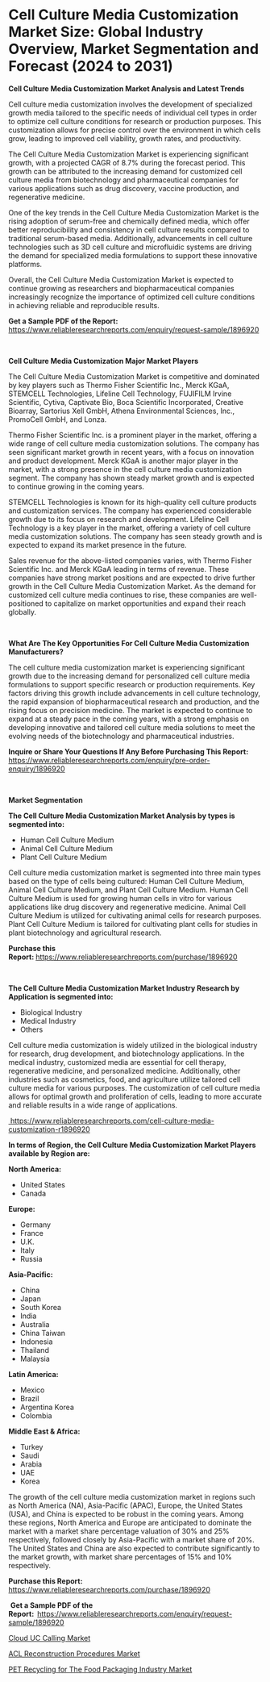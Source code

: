 <p><h1>Cell Culture Media Customization Market Size: Global Industry Overview, Market Segmentation and Forecast (2024 to 2031)</h1></p><p><strong>Cell Culture Media Customization Market Analysis and Latest Trends</strong></p>
<p><p>Cell culture media customization involves the development of specialized growth media tailored to the specific needs of individual cell types in order to optimize cell culture conditions for research or production purposes. This customization allows for precise control over the environment in which cells grow, leading to improved cell viability, growth rates, and productivity.</p><p>The Cell Culture Media Customization Market is experiencing significant growth, with a projected CAGR of 8.7% during the forecast period. This growth can be attributed to the increasing demand for customized cell culture media from biotechnology and pharmaceutical companies for various applications such as drug discovery, vaccine production, and regenerative medicine.</p><p>One of the key trends in the Cell Culture Media Customization Market is the rising adoption of serum-free and chemically defined media, which offer better reproducibility and consistency in cell culture results compared to traditional serum-based media. Additionally, advancements in cell culture technologies such as 3D cell culture and microfluidic systems are driving the demand for specialized media formulations to support these innovative platforms.</p><p>Overall, the Cell Culture Media Customization Market is expected to continue growing as researchers and biopharmaceutical companies increasingly recognize the importance of optimized cell culture conditions in achieving reliable and reproducible results.</p></p>
<p><strong>Get a Sample PDF of the Report:&nbsp;</strong> <a href="https://www.reliableresearchreports.com/enquiry/request-sample/1896920">https://www.reliableresearchreports.com/enquiry/request-sample/1896920</a></p>
<p>&nbsp;</p>
<p><strong>Cell Culture Media Customization Major Market Players</strong></p>
<p><p>The Cell Culture Media Customization Market is competitive and dominated by key players such as Thermo Fisher Scientific Inc., Merck KGaA, STEMCELL Technologies, Lifeline Cell Technology, FUJIFILM Irvine Scientific, Cytiva, Captivate Bio, Boca Scientific Incorporated, Creative Bioarray, Sartorius Xell GmbH, Athena Environmental Sciences, Inc., PromoCell GmbH, and Lonza.</p><p>Thermo Fisher Scientific Inc. is a prominent player in the market, offering a wide range of cell culture media customization solutions. The company has seen significant market growth in recent years, with a focus on innovation and product development. Merck KGaA is another major player in the market, with a strong presence in the cell culture media customization segment. The company has shown steady market growth and is expected to continue growing in the coming years.</p><p>STEMCELL Technologies is known for its high-quality cell culture products and customization services. The company has experienced considerable growth due to its focus on research and development. Lifeline Cell Technology is a key player in the market, offering a variety of cell culture media customization solutions. The company has seen steady growth and is expected to expand its market presence in the future.</p><p>Sales revenue for the above-listed companies varies, with Thermo Fisher Scientific Inc. and Merck KGaA leading in terms of revenue. These companies have strong market positions and are expected to drive further growth in the Cell Culture Media Customization Market. As the demand for customized cell culture media continues to rise, these companies are well-positioned to capitalize on market opportunities and expand their reach globally.</p></p>
<p>&nbsp;</p>
<p><strong>What Are The Key Opportunities For Cell Culture Media Customization Manufacturers?</strong></p>
<p><p>The cell culture media customization market is experiencing significant growth due to the increasing demand for personalized cell culture media formulations to support specific research or production requirements. Key factors driving this growth include advancements in cell culture technology, the rapid expansion of biopharmaceutical research and production, and the rising focus on precision medicine. The market is expected to continue to expand at a steady pace in the coming years, with a strong emphasis on developing innovative and tailored cell culture media solutions to meet the evolving needs of the biotechnology and pharmaceutical industries.</p></p>
<p><strong>Inquire or Share Your Questions If Any Before Purchasing This Report:</strong> <a href="https://www.reliableresearchreports.com/enquiry/pre-order-enquiry/1896920">https://www.reliableresearchreports.com/enquiry/pre-order-enquiry/1896920</a></p>
<p>&nbsp;</p>
<p><strong>Market Segmentation</strong></p>
<p><strong>The Cell Culture Media Customization Market Analysis by types is segmented into:</strong></p>
<p><ul><li>Human Cell Culture Medium</li><li>Animal Cell Culture Medium</li><li>Plant Cell Culture Medium</li></ul></p>
<p><p>Cell culture media customization market is segmented into three main types based on the type of cells being cultured: Human Cell Culture Medium, Animal Cell Culture Medium, and Plant Cell Culture Medium. Human Cell Culture Medium is used for growing human cells in vitro for various applications like drug discovery and regenerative medicine. Animal Cell Culture Medium is utilized for cultivating animal cells for research purposes. Plant Cell Culture Medium is tailored for cultivating plant cells for studies in plant biotechnology and agricultural research.</p></p>
<p><strong>Purchase this Report:&nbsp;</strong><a href="https://www.reliableresearchreports.com/purchase/1896920">https://www.reliableresearchreports.com/purchase/1896920</a></p>
<p>&nbsp;</p>
<p><strong>The Cell Culture Media Customization Market Industry Research by Application is segmented into:</strong></p>
<p><ul><li>Biological Industry</li><li>Medical Industry</li><li>Others</li></ul></p>
<p><p>Cell culture media customization is widely utilized in the biological industry for research, drug development, and biotechnology applications. In the medical industry, customized media are essential for cell therapy, regenerative medicine, and personalized medicine. Additionally, other industries such as cosmetics, food, and agriculture utilize tailored cell culture media for various purposes. The customization of cell culture media allows for optimal growth and proliferation of cells, leading to more accurate and reliable results in a wide range of applications.</p></p>
<p><a href="https://www.reliableresearchreports.com/cell-culture-media-customization-r1896920">&nbsp;https://www.reliableresearchreports.com/cell-culture-media-customization-r1896920</a></p>
<p><strong>In terms of Region, the Cell Culture Media Customization Market Players available by Region are:</strong></p>
<p>
    <p> <strong> North America: </strong>
        <ul>
            <li>United States</li>
            <li>Canada</li>
        </ul>
        </p> 
    <p> <strong> Europe: </strong>
        <ul>
            <li>Germany</li>
            <li>France</li>
            <li>U.K.</li>
            <li>Italy</li>
            <li>Russia</li>
        </ul>
        </p> 
    <p> <strong> Asia-Pacific: </strong>
        <ul>
            <li>China</li>
            <li>Japan</li>
            <li>South Korea</li>
            <li>India</li>
            <li>Australia</li>
            <li>China Taiwan</li>
            <li>Indonesia</li>
            <li>Thailand</li>
            <li>Malaysia</li>
        </ul>
        </p> 
    <p> <strong> Latin America: </strong>
        <ul>
            <li>Mexico</li>
            <li>Brazil</li>
            <li>Argentina Korea</li>
            <li>Colombia</li>
        </ul>
        </p> 
    <p> <strong> Middle East & Africa: </strong>
        <ul>
            <li>Turkey</li>
            <li>Saudi</li>
            <li>Arabia</li>
            <li>UAE</li>
            <li>Korea</li>
        </ul>
    </p>
    </p>
<p><p>The growth of the cell culture media customization market in regions such as North America (NA), Asia-Pacific (APAC), Europe, the United States (USA), and China is expected to be robust in the coming years. Among these regions, North America and Europe are anticipated to dominate the market with a market share percentage valuation of 30% and 25% respectively, followed closely by Asia-Pacific with a market share of 20%. The United States and China are also expected to contribute significantly to the market growth, with market share percentages of 15% and 10% respectively.</p></p>
<p><strong>Purchase this Report: </strong><a href="https://www.reliableresearchreports.com/purchase/1896920">https://www.reliableresearchreports.com/purchase/1896920</a></p>
<p>&nbsp;<strong>Get a Sample PDF of the Report:&nbsp;&nbsp;</strong><a href="https://www.reliableresearchreports.com/enquiry/request-sample/1896920">https://www.reliableresearchreports.com/enquiry/request-sample/1896920</a></p>
<p><strong></strong></p>
<p><p><a href="https://github.com/nancykennedykellievqfqt2/Market-Research-Report-List-2/blob/main/cloud-uc-calling-market.md">Cloud UC Calling Market</a></p><p><a href="https://github.com/seekum/Market-Research-Report-List-2/blob/main/acl-reconstruction-procedures-market.md">ACL Reconstruction Procedures Market</a></p><p><a href="https://github.com/RosemarieLeffler2023/Market-Research-Report-List-1/blob/main/pet-recycling-for-the-food-packaging-industry-market.md">PET Recycling for The Food Packaging Industry Market</a></p></p>
